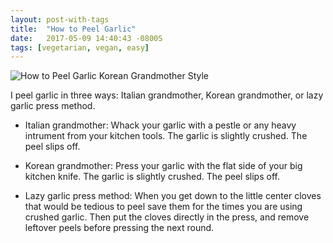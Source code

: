 ```yaml
---
layout: post-with-tags
title:  "How to Peel Garlic"
date:   2017-05-09 14:40:43 -0800S
tags: [vegetarian, vegan, easy]
---
```


<img src="{{ site.url }}/assets/how-to-peel-garlic/how-to-peel-garlic-korean-grandmother.jpg" alt="How to Peel Garlic Korean Grandmother Style" style="max-width: 400px; height: auto;"/>

I peel garlic in three ways: Italian grandmother, Korean grandmother, or lazy garlic press method.

* Italian grandmother: Whack your garlic with a pestle or any heavy intrument from your kitchen tools. The garlic is slightly crushed. The peel slips off.

* Korean grandmother: Press your garlic with the flat side of your big kitchen knife. The garlic is slightly crushed. The peel slips off.

* Lazy garlic press method: When you get down to the little center cloves that would be tedious to peel save them for the times you are using crushed garlic. Then put the cloves directly in the press, and remove leftover peels before pressing the next round.
